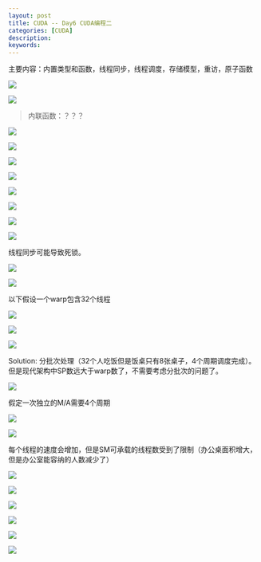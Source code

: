 ```yaml
---
layout: post
title: CUDA -- Day6 CUDA编程二
categories: [CUDA]
description: 
keywords: 
---
```


主要内容：内置类型和函数，线程同步，线程调度，存储模型，重访，原子函数

![](/images/CUDA/41.png)

![](/images/CUDA/42.png)

> 内联函数：？？？

![](/images/CUDA/43.png)

![](/images/CUDA/44.png)

![](/images/CUDA/45.png)

![](/images/CUDA/46.png)

![](/images/CUDA/47.png)

![](/images/CUDA/48.png)

![](/images/CUDA/49.png)

![](/images/CUDA/50.png)

线程同步可能导致死锁。

![](/images/CUDA/51.png)

![](/images/CUDA/52.png)

以下假设一个warp包含32个线程

![](/images/CUDA/53.png)

![](/images/CUDA/54.png)

![](/images/CUDA/55.png)

Solution: 分批次处理（32个人吃饭但是饭桌只有8张桌子，4个周期调度完成）。但是现代架构中SP数远大于warp数了，不需要考虑分批次的问题了。

![](/images/CUDA/56.png)

假定一次独立的M/A需要4个周期

![](/images/CUDA/57.png)

![](/images/CUDA/58.png)

每个线程的速度会增加，但是SM可承载的线程数受到了限制（办公桌面积增大，但是办公室能容纳的人数减少了）

![](/images/CUDA/59.png)

![](/images/CUDA/60.png)

![](/images/CUDA/61.png)

![](/images/CUDA/62.png)

![](/images/CUDA/63.png)

![](/images/CUDA/64.png)